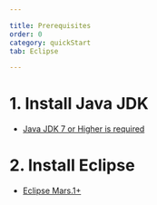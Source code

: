 ```yaml
---

title: Prerequisites
order: 0
category: quickStart
tab: Eclipse

---
```


# 1. Install Java JDK
- [Java JDK 7 or Higher is required](/documentation/00-installation/00-java/00-installing-java)

# 2. Install Eclipse
- [Eclipse Mars.1+](http://www.eclipse.org/downloads/packages/eclipse-ide-java-developers/mars2)
